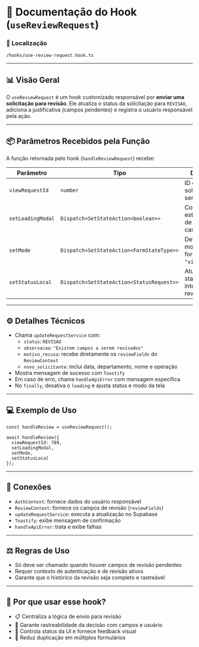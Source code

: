# 📁 Documentação do Hook (`useReviewRequest`)

### 📁 Localização

`/hooks/use-review-request.hook.ts`

---

## 📊 Visão Geral

O `useReviewRequest` é um hook customizado responsável por **enviar uma solicitação para revisão**. Ele atualiza o status da solicitação para `REVISAO`, adiciona a justificativa (campos pendentes) e registra o usuário responsável pela ação.

---

## 📦 Parâmetros Recebidos pela Função

A função retornada pelo hook (`handleReviewRequest`) recebe:

| Parâmetro         | Tipo                                             | Descrição                                                                 |
|-------------------|--------------------------------------------------|---------------------------------------------------------------------------|
| `viewRequestId`   | `number`                                         | ID da solicitação a ser revisada.                                        |
| `setLoadingModal` | `Dispatch<SetStateAction<boolean>>`             | Controla estado visual de carregamento.                                  |
| `setMode`         | `Dispatch<SetStateAction<FormStateType>>`       | Define o modo atual do formulário (ex: `"viewing"`).                      |
| `setStatusLocal`  | `Dispatch<SetStateAction<StatusRequest>>`       | Atualiza o status local da interface após revisão.                        |

---

## ⚙️ Detalhes Técnicos

- Chama `updateRequestService` com:
  - `status`: `REVISAO`
  - `observacao`: `"Existem campos a serem revisados"`
  - `motivo_recusa`: recebe diretamente os `reviewFields` do `ReviewContext`
  - `novo_solicitante`: inclui data, departamento, nome e operação
- Mostra mensagem de sucesso com `Toastify`
- Em caso de erro, chama `handleApiError` com mensagem específica
- No `finally`, desativa o `loading` e ajusta status e modo da tela

---

## 💻 Exemplo de Uso

```tsx
const handleReview = useReviewRequest();

await handleReview({
  viewRequestId: 789,
  setLoadingModal,
  setMode,
  setStatusLocal
});
```

---

## 🔗 Conexões

- `AuthContext`: fornece dados do usuário responsável
- `ReviewContext`: fornece os campos de revisão (`reviewFields`)
- `updateRequestService`: executa a atualização no Supabase
- `Toastify`: exibe mensagem de confirmação
- `handleApiError`: trata e exibe falhas

---

## ⚖️ Regras de Uso

- Só deve ser chamado quando houver campos de revisão pendentes
- Requer contexto de autenticação e de revisão ativos
- Garante que o histórico da revisão seja completo e rastreável

---

## 🧠 Por que usar esse hook?

- 📋 Centraliza a lógica de envio para revisão
- 🔁 Garante rastreabilidade da decisão com campos e usuário
- 🚦 Controla status da UI e fornece feedback visual
- 🧼 Reduz duplicação em múltiplos formulários
